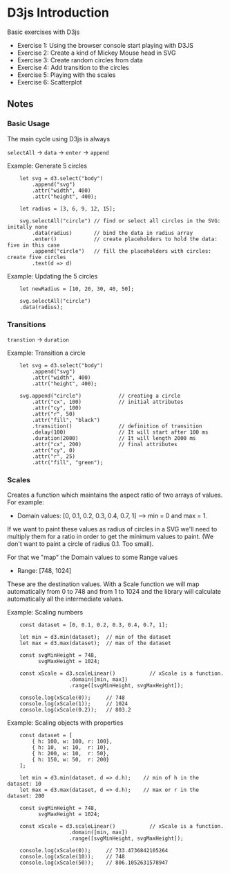 # D3js Introduction
Basic exercises with D3js

* Exercise 1: Using the browser console start playing with D3JS
* Exercise 2: Create a kind of Mickey Mouse head in SVG
* Exercise 3: Create random circles from data
* Exercise 4: Add transition to the circles
* Exercise 5: Playing with the scales
* Exercise 6: Scatterplot

## Notes

### Basic Usage

The main cycle using D3js is always

`selectAll` -> `data` -> `enter` -> `append`

Example: Generate 5 circles
```
    let svg = d3.select("body")
        .append("svg")
        .attr("width", 400)
        .attr("height", 400);

    let radius = [3, 6, 9, 12, 15];

    svg.selectAll("circle") // find or select all circles in the SVG: initally none
        .data(radius)       // bind the data in radius array
        .enter()            // create placeholders to hold the data: five in this case
        .append("circle")   // fill the placeholders with circles: create five circles
        .text(d => d)
```

Example: Updating the 5 circles 
```
    let newRadius = [10, 20, 30, 40, 50];

    svg.selectAll("circle")
    .data(radius);
```

### Transitions

`transtion` -> `duration`

Example: Transition a circle
```
    let svg = d3.select("body")
        .append("svg")
        .attr("width", 400)
        .attr("height", 400);

    svg.append("circle")            // creating a circle
        .attr("cx", 100)            // initial attributes
        .attr("cy", 100)
        .attr("r", 50)
        .attr("fill", "black")
        .transition()               // definition of transition
        .delay(100)                 // It will start after 100 ms       
        .duration(2000)             // It will length 2000 ms
        .attr("cx", 200)            // final attributes
        .attr("cy", 0)
        .attr("r", 25)
        .attr("fill", "green");
```

### Scales

Creates a function which maintains the aspect ratio of two arrays of values. For example:

* Domain values: [0, 0.1, 0.2, 0.3, 0.4, 0.7, 1] --> min = 0 and max = 1.

If we want to paint these values as radius of circles in a SVG we'll need to multiply them for a ratio
in order to get the minimum values to paint. (We don't want to paint a circle of radius 0.1. Too small).

For that we "map" the Domain values to some Range values

* Range: [748, 1024]

These are the destination values. With a Scale function we will map automatically from 0 to 748 and from 1 to 1024 and the library will calculate automatically all the intermediate values.

Example: Scaling numbers
```
    const dataset = [0, 0.1, 0.2, 0.3, 0.4, 0.7, 1];

    let min = d3.min(dataset);  // min of the dataset
    let max = d3.max(dataset);  // max of the dataset

    const svgMinHeight = 748,
          svgMaxHeight = 1024;

    const xScale = d3.scaleLinear()           // xScale is a function.
                    .domain([min, max])
                    .range([svgMinHeight, svgMaxHeight]);

    console.log(xScale(0));     // 748
    console.log(xScale(1));     // 1024
    console.log(xScale(0.2));   // 803.2
```

Example: Scaling objects with properties
```
    const dataset = [
        { h: 100, w: 100, r: 100},
        { h: 10,  w: 10,  r: 10},
        { h: 200, w: 10,  r: 50},
        { h: 150, w: 50,  r: 200}
    ];

    let min = d3.min(dataset, d => d.h);    // min of h in the dataset: 10
    let max = d3.max(dataset, d => d.h);    // max or r in the dataset: 200

    const svgMinHeight = 748,
          svgMaxHeight = 1024;

    const xScale = d3.scaleLinear()           // xScale is a function.
                    .domain([min, max])
                    .range([svgMinHeight, svgMaxHeight]);

    console.log(xScale(0));     // 733.4736842105264
    console.log(xScale(10));    // 748
    console.log(xScale(50));    // 806.1052631578947
```